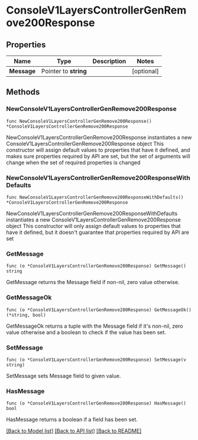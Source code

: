 # ConsoleV1LayersControllerGenRemove200Response

## Properties

Name | Type | Description | Notes
------------ | ------------- | ------------- | -------------
**Message** | Pointer to **string** |  | [optional] 

## Methods

### NewConsoleV1LayersControllerGenRemove200Response

`func NewConsoleV1LayersControllerGenRemove200Response() *ConsoleV1LayersControllerGenRemove200Response`

NewConsoleV1LayersControllerGenRemove200Response instantiates a new ConsoleV1LayersControllerGenRemove200Response object
This constructor will assign default values to properties that have it defined,
and makes sure properties required by API are set, but the set of arguments
will change when the set of required properties is changed

### NewConsoleV1LayersControllerGenRemove200ResponseWithDefaults

`func NewConsoleV1LayersControllerGenRemove200ResponseWithDefaults() *ConsoleV1LayersControllerGenRemove200Response`

NewConsoleV1LayersControllerGenRemove200ResponseWithDefaults instantiates a new ConsoleV1LayersControllerGenRemove200Response object
This constructor will only assign default values to properties that have it defined,
but it doesn't guarantee that properties required by API are set

### GetMessage

`func (o *ConsoleV1LayersControllerGenRemove200Response) GetMessage() string`

GetMessage returns the Message field if non-nil, zero value otherwise.

### GetMessageOk

`func (o *ConsoleV1LayersControllerGenRemove200Response) GetMessageOk() (*string, bool)`

GetMessageOk returns a tuple with the Message field if it's non-nil, zero value otherwise
and a boolean to check if the value has been set.

### SetMessage

`func (o *ConsoleV1LayersControllerGenRemove200Response) SetMessage(v string)`

SetMessage sets Message field to given value.

### HasMessage

`func (o *ConsoleV1LayersControllerGenRemove200Response) HasMessage() bool`

HasMessage returns a boolean if a field has been set.


[[Back to Model list]](../README.md#documentation-for-models) [[Back to API list]](../README.md#documentation-for-api-endpoints) [[Back to README]](../README.md)


